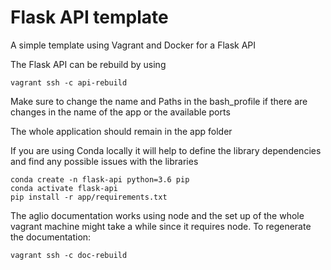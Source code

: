# Flask API template

A simple template using Vagrant and Docker for a Flask API

The Flask API can be rebuild by using
```
vagrant ssh -c api-rebuild
```
Make sure to change the name and Paths in the bash_profile if there are changes in the name of the app or the available ports

The whole application should remain in the app folder

If you are using Conda locally it will help to define the library dependencies and find any possible issues with the libraries
```
conda create -n flask-api python=3.6 pip
conda activate flask-api
pip install -r app/requirements.txt
```

The aglio documentation works using node and the set up of the whole vagrant machine might take a while since it requires node. To regenerate the documentation:
```
vagrant ssh -c doc-rebuild
```